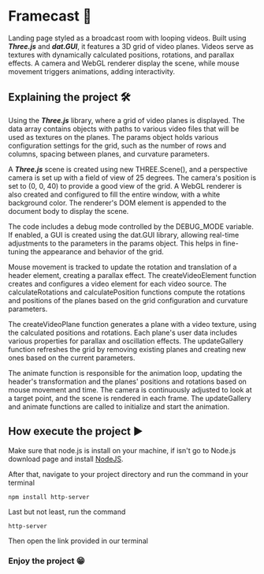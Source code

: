 # Framecast 🎥
Landing page styled as a broadcast room with looping videos. Built using _**Three.js**_ and _**dat.GUI**_, it features a 3D grid of video planes. Videos serve as textures with dynamically calculated positions, rotations, and parallax effects. A camera and WebGL renderer display the scene, while mouse movement triggers animations, adding interactivity.

## Explaining the project 🛠️
Using the _**Three.js**_ library, where a grid of video planes is displayed. The data array contains objects with paths to various video files that will be used as textures on the planes. The params object holds various configuration settings for the grid, such as the number of rows and columns, spacing between planes, and curvature parameters.

A _**Three.js**_ scene is created using new THREE.Scene(), and a perspective camera is set up with a field of view of 25 degrees. The camera's position is set to (0, 0, 40) to provide a good view of the grid. A WebGL renderer is also created and configured to fill the entire window, with a white background color. The renderer's DOM element is appended to the document body to display the scene.

The code includes a debug mode controlled by the DEBUG_MODE variable. If enabled, a GUI is created using the dat.GUI library, allowing real-time adjustments to the parameters in the params object. This helps in fine-tuning the appearance and behavior of the grid.

Mouse movement is tracked to update the rotation and translation of a header element, creating a parallax effect. The createVideoElement function creates and configures a video element for each video source. The calculateRotations and calculatePosition functions compute the rotations and positions of the planes based on the grid configuration and curvature parameters.

The createVideoPlane function generates a plane with a video texture, using the calculated positions and rotations. Each plane's user data includes various properties for parallax and oscillation effects. The updateGallery function refreshes the grid by removing existing planes and creating new ones based on the current parameters.

The animate function is responsible for the animation loop, updating the header's transformation and the planes' positions and rotations based on mouse movement and time. The camera is continuously adjusted to look at a target point, and the scene is rendered in each frame. The updateGallery and animate functions are called to initialize and start the animation.

## How execute the project ▶️

Make sure that node.js is install on your machine, if isn't go to Node.js download page and install [NodeJS](https://nodejs.org/en/download).

After that, navigate to your project directory and run the command in your terminal 
```
npm install http-server
```

Last but not least, run the command 
```
http-server
```
Then open the link provided in our terminal

### Enjoy the project 😁